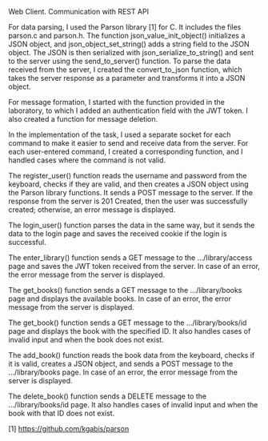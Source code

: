 Web Client. Communication with REST API

For data parsing, I used the Parson library [1] for C. It includes the files parson.c and parson.h. The function json_value_init_object() initializes a JSON object, and json_object_set_string() adds a string field to the JSON object. The JSON is then serialized with json_serialize_to_string() and sent to the server using the send_to_server() function. To parse the data received from the server, I created the convert_to_json function, which takes the server response as a parameter and transforms it into a JSON object.

For message formation, I started with the function provided in the laboratory, to which I added an authentication field with the JWT token. I also created a function for message deletion.

In the implementation of the task, I used a separate socket for each command to make it easier to send and receive data from the server. For each user-entered command, I created a corresponding function, and I handled cases where the command is not valid.

The register_user() function reads the username and password from the keyboard, checks if they are valid, and then creates a JSON object using the Parson library functions. It sends a POST message to the server. If the response from the server is 201 Created, then the user was successfully created; otherwise, an error message is displayed.

The login_user() function parses the data in the same way, but it sends the data to the login page and saves the received cookie if the login is successful.

The enter_library() function sends a GET message to the .../library/access page and saves the JWT token received from the server. In case of an error, the error message from the server is displayed.

The get_books() function sends a GET message to the .../library/books page and displays the available books. In case of an error, the error message from the server is displayed.

The get_book() function sends a GET message to the .../library/books/id page and displays the book with the specified ID. It also handles cases of invalid input and when the book does not exist.

The add_book() function reads the book data from the keyboard, checks if it is valid, creates a JSON object, and sends a POST message to the .../library/books page. In case of an error, the error message from the server is displayed.

The delete_book() function sends a DELETE message to the .../library/books/id page. It also handles cases of invalid input and when the book with that ID does not exist.

[1] https://github.com/kgabis/parson
